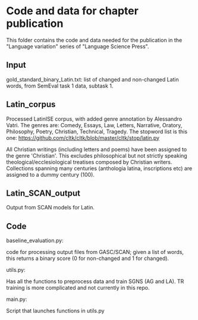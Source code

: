 # Code and data for chapter publication

This folder contains the code and data needed for the publication in the "Language variation" series of "Language Science Press".

## Input

gold_standard_binary_Latin.txt: list of changed and non-changed Latin words, from SemEval task 1 data, subtask 1.

## Latin_corpus

Processed LatinISE corpus, with added genre annotation by Alessandro Vatri. The genres are: Comedy, Essays, Law, Letters, Narrative, Oratory, Philosophy, Poetry, Christian, Technical, Tragedy.
The stopword list is this one: https://github.com/cltk/cltk/blob/master/cltk/stop/latin.py

All Christian writings (including letters and poems) have been assigned to the genre 'Christian'. This excludes philosophical but not strictly speaking theological/ecclesiological treatises composed by Christian writers. Collections spanning many centuries (anthologia latina, inscriptions etc) are assigned to a dummy century (100).

## Latin_SCAN_output

Output from SCAN models for Latin.

## Code

baseline_evaluation.py:

code for processing output files from GASC/SCAN; given a list of words, this returns a binary score (0 for non-changed and 1 for changed).


utils.py:

Has all the functions to preprocess data and train SGNS (AG and LA). TR training is more complicated and not currently in this repo.

main.py:

Script that launches functions in utils.py
